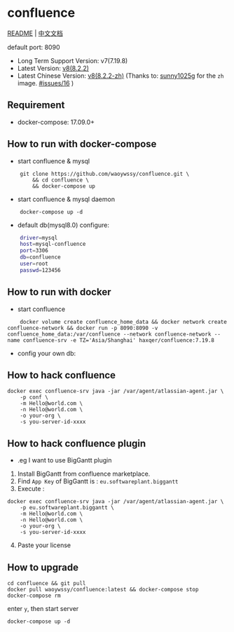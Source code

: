 # confluence
[README](README.md) | [中文文档](README_zh.md)

default port: 8090

+ Long Term Support Version: v7(7.19.8)
+ Latest Version: [v8(8.2.2)](https://github.com/waoywssy/confluence/tree/v8)
+ Latest Chinese Version: [v8(8.2.2-zh)](https://github.com/waoywssy/confluence/tree/latest-zh) (Thanks to: [sunny1025g](https://github.com/sunny1025g) for the `zh` image. [#issues/16](https://github.com/waoywssy/confluence/issues/16) )

## Requirement
- docker-compose: 17.09.0+

## How to run with docker-compose

- start confluence & mysql

```
    git clone https://github.com/waoywssy/confluence.git \
        && cd confluence \
        && docker-compose up
```

- start confluence & mysql daemon

```
    docker-compose up -d
```

- default db(mysql8.0) configure:

```bash
    driver=mysql
    host=mysql-confluence
    port=3306
    db=confluence
    user=root
    passwd=123456
```

## How to run with docker

- start confluence

```
    docker volume create confluence_home_data && docker network create confluence-network && docker run -p 8090:8090 -v confluence_home_data:/var/confluence --network confluence-network --name confluence-srv -e TZ='Asia/Shanghai' haxqer/confluence:7.19.8
```

- config your own db:


## How to hack confluence

```
docker exec confluence-srv java -jar /var/agent/atlassian-agent.jar \
    -p conf \
    -m Hello@world.com \
    -n Hello@world.com \
    -o your-org \
    -s you-server-id-xxxx
```

## How to hack confluence plugin

- .eg I want to use BigGantt plugin
1. Install BigGantt from confluence marketplace.
2. Find `App Key` of BigGantt is : `eu.softwareplant.biggantt`
3. Execute :

```
docker exec confluence-srv java -jar /var/agent/atlassian-agent.jar \
    -p eu.softwareplant.biggantt \
    -m Hello@world.com \
    -n Hello@world.com \
    -o your-org \
    -s you-server-id-xxxx
```

4. Paste your license

## How to upgrade

```shell
cd confluence && git pull
docker pull waoywssy/confluence:latest && docker-compose stop
docker-compose rm
```

enter `y`, then start server

```shell
docker-compose up -d
```

